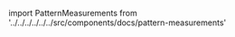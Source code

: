 
import PatternMeasurements from '../../../../../../src/components/docs/pattern-measurements'

<PatternMeasurements pattern='florent' />

